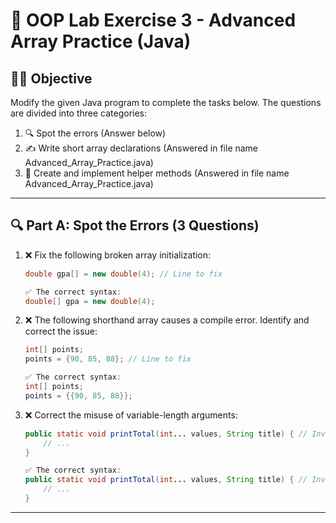 # 📘 OOP Lab Exercise 3 - Advanced Array Practice (Java)

## 👨‍🏫 Objective
Modify the given Java program to complete the tasks below. The questions are divided into three categories:

1. 🔍 Spot the errors (Answer below)
2. ✍️ Write short array declarations (Answered in file name Advanced_Array_Practice.java)
3. 🔧 Create and implement helper methods (Answered in file name Advanced_Array_Practice.java)

---

## 🔍 Part A: Spot the Errors (3 Questions)

1. ❌ Fix the following broken array initialization:
   ```java
   double gpa[] = new double(4); // Line to fix
   ```
   ```java
   ✅ The correct syntax:
   double[] gpa = new double(4);
   ```

3. ❌ The following shorthand array causes a compile error. Identify and correct the issue:
   ```java
   int[] points;
   points = {90, 85, 88}; // Line to fix
   ```
   ```java
   ✅ The correct syntax:
   int[] points;
   points = {{90, 85, 88}};
   ```

4. ❌ Correct the misuse of variable-length arguments:
   ```java
   public static void printTotal(int... values, String title) { // Invalid
       // ...
   }
   ```
   ```java
   ✅ The correct syntax:
   public static void printTotal(int... values, String title) { // Invalid
       // ...
   }
   ```

---
